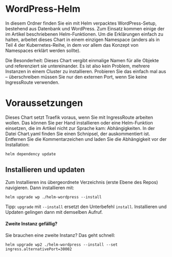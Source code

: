 # WordPress-Helm

In diesem Ordner finden Sie ein mit Helm verpacktes WordPress-Setup, bestehend aus Datenbank und WordPress. Zum Einsatz kommen einige der im Artikel beschriebenen Helm-Funktionen. Um die Erklärungen einfach zu halten, arbeitet dieses Chart in einem einzigen Namespace (anders als in Teil 4 der Kubernetes-Reihe, in dem vor allem das Konzept von Namespaces erklärt werden sollte).

Die Besonderheit: Dieses Chart vergibt einmalige Namen für alle Objekte und referenziert sie untereinander. Es ist also kein Problem, mehrere Instanzen in einem Cluster zu installieren. Probieren Sie das einfach mal aus – überschreiben müssen Sie nur den externen Port, wenn Sie keine IngressRoute verwenden.

# Voraussetzungen

Dieses Chart setzt Traefik voraus, wenn Sie mit IngressRoute arbeiten wollen. Das können Sie per Hand installieren oder eine Helm-Funktion einsetzen, die im Artikel nicht zur Sprache kam: Abhängigkeiten. In der Datei Chart.yaml finden Sie einen Schnipsel, der auskommentiert ist. Entfernen Sie die Kommentarzeichen und laden Sie die Abhängigkeit vor der Installation:

```
helm dependency update
```

## Installieren und updaten

Zum Installieren ins übergeordnete Verzeichnis (erste Ebene des Repos) navigieren. Dann installieren mit:

```
helm upgrade wp ./helm-wordpress --install
```

Tipp: `upgrade` mit `--install` ersetzt den Unterbefehl `install`. Installieren und Updaten gelingen dann mit demselben Aufruf.

#### Zweite Instanz gefällig?

Sie brauchen eine zweite Instanz? Das geht schnell:

```
helm upgrade wp2 ./helm-wordpress --install --set ingress.alternativePort=30002